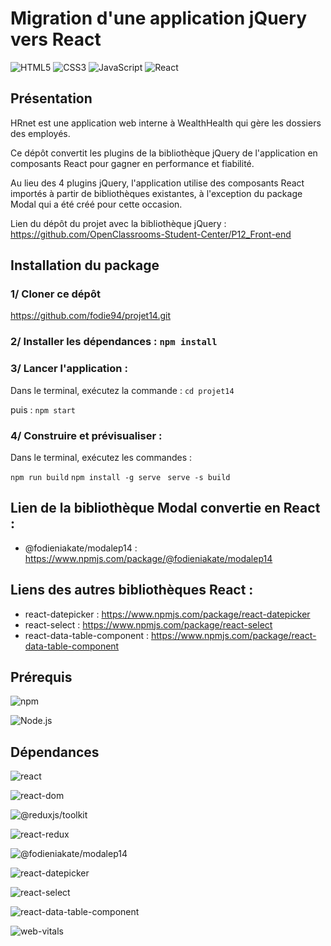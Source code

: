 # Migration d'une application jQuery vers React

![HTML5](https://img.shields.io/badge/HTML5-E34F26?style=for-the-badge&logo=html5&logoColor=white)
![CSS3](https://img.shields.io/badge/CSS3-1572B6?style=for-the-badge&logo=css3&logoColor=white)
![JavaScript](https://img.shields.io/badge/JavaScript-F7DF1E?style=for-the-badge&logo=javascript&logoColor=black)
![React](https://img.shields.io/badge/React-303540?style=for-the-badge&logo=react&logoColor=61DAFB)

## Présentation

HRnet est une application web interne à WealthHealth qui gère les dossiers des employés.

Ce dépôt convertit les plugins de la bibliothèque jQuery de l'application en composants React pour gagner en performance et fiabilité.

Au lieu des 4 plugins jQuery, l'application utilise des composants React importés à partir de bibliothèques existantes, à l'exception du package Modal qui a été créé pour cette occasion.

Lien du dépôt du projet avec la bibliothèque jQuery : https://github.com/OpenClassrooms-Student-Center/P12_Front-end

## Installation du package

### 1/ Cloner ce dépôt

https://github.com/fodie94/projet14.git

### 2/ Installer les dépendances : `npm install`

### 3/ Lancer l'application :

Dans le terminal, exécutez la commande : `cd projet14`

puis : `npm start`

### 4/ Construire et prévisualiser :

Dans le terminal, exécutez les commandes :

`npm run build`
`npm install -g serve`
` serve -s build`

## Lien de la bibliothèque Modal convertie en React :

- @fodieniakate/modalep14 : https://www.npmjs.com/package/@fodieniakate/modalep14

## Liens des autres bibliothèques React :

- react-datepicker : https://www.npmjs.com/package/react-datepicker
- react-select : https://www.npmjs.com/package/react-select
- react-data-table-component : https://www.npmjs.com/package/react-data-table-component

## Prérequis

![npm](https://img.shields.io/badge/npm-9.1.3-%23000000?style=flat-square&logo=npm&logoColor=white)

![Node.js](https://img.shields.io/badge/Node.js-16.14.0-43853D?style=flat-square&logo=node.js&logoColor=white)

## Dépendances

![react](https://img.shields.io/badge/react-%5E18.2.0-blue)

![react-dom](https://img.shields.io/badge/react-dom-%5E18.2.0-blue)

![@reduxjs/toolkit](https://img.shields.io/badge/@reduxjs/toolkit-%5E2.1.0-blue)

![react-redux](https://img.shields.io/badge/@fodieniakate/modalep14-%5E9.1.0-blue)

![@fodieniakate/modalep14](https://img.shields.io/badge/@fodieniakate/modalep14-%5E0.0.9-blue)

![react-datepicker](https://img.shields.io/badge/react--datepicker-%5E4.11.0-blue)

![react-select](https://img.shields.io/badge/react--select-%5E5.0.0-blue)

![react-data-table-component](https://img.shields.io/badge/react--data--table--component-%5E7.6.2-blue)

![web-vitals](https://img.shields.io/badge/web-vitals-%5E2.1.4-blue)
